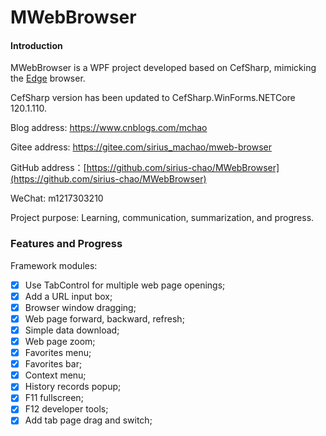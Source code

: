 # MWebBrowser


#### Introduction

MWebBrowser is a WPF project developed based on CefSharp, mimicking the [Edge](https://microsoft-edge.en.softonic.com/) browser.

CefSharp version has been updated to CefSharp.WinForms.NETCore 120.1.110.

Blog address: https://www.cnblogs.com/mchao

Gitee address: https://gitee.com/sirius_machao/mweb-browser

GitHub address：[https://github.com/sirius-chao/MWebBrowser](https://github.com/sirius-chao/MWebBrowser)

WeChat: m1217303210

Project purpose: Learning, communication, summarization, and progress.

### Features and Progress

Framework modules:
- [x] Use TabControl for multiple web page openings;
- [x] Add a URL input box;
- [x] Browser window dragging;
- [x] Web page forward, backward, refresh;
- [x] Simple data download;
- [x] Web page zoom;
- [x] Favorites menu;
- [x] Favorites bar;
- [x] Context menu;
- [x] History records popup;
- [x] F11 fullscreen;
- [x] F12 developer tools;
- [x] Add tab page drag and switch;